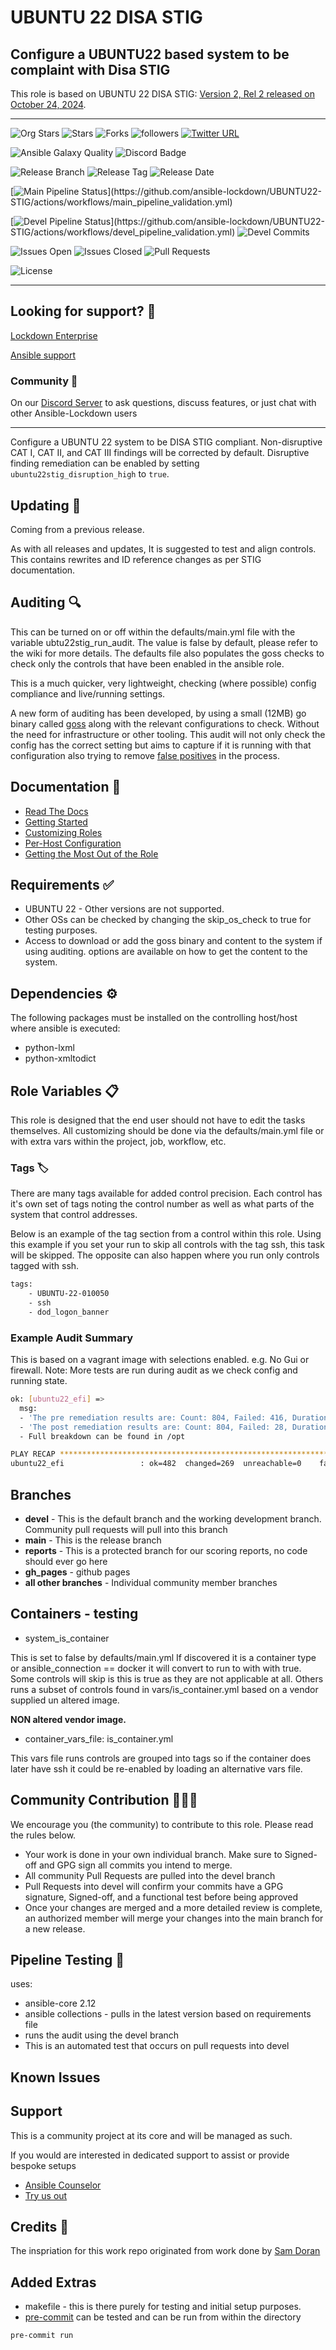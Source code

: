 # UBUNTU 22 DISA STIG

## Configure a UBUNTU22 based system to be complaint with Disa STIG

This role is based on UBUNTU 22 DISA STIG: [Version 2, Rel 2 released on October 24, 2024](https://dl.dod.cyber.mil/wp-content/uploads/stigs/U_UBUNTU_22_V2R2_STIG.zip).

---

![Org Stars](https://img.shields.io/github/stars/ansible-lockdown?label=Org%20Stars&style=social)
![Stars](https://img.shields.io/github/stars/ansible-lockdown/ubuntu22-stig?label=Repo%20Stars&style=social)
![Forks](https://img.shields.io/github/forks/ansible-lockdown/ubuntu22-stig?style=social)
![followers](https://img.shields.io/github/followers/ansible-lockdown?style=social)
[![Twitter URL](https://img.shields.io/twitter/url/https/twitter.com/AnsibleLockdown.svg?style=social&label=Follow%20%40AnsibleLockdown)](https://twitter.com/AnsibleLockdown)

![Ansible Galaxy Quality](https://img.shields.io/ansible/quality/56380?label=Quality&&logo=ansible)
![Discord Badge](https://img.shields.io/discord/925818806838919229?logo=discord)

![Release Branch](https://img.shields.io/badge/Release%20Branch-Main-brightgreen)
![Release Tag](https://img.shields.io/github/v/release/ansible-lockdown/UBUNTU22-STIG)
![Release Date](https://img.shields.io/github/release-date/ansible-lockdown/UBUNTU22-STIG)

[![Main Pipeline Status](https://github.com/ansible-lockdown/UBUNTU22-STIG/actions/workflows/main_pipeline_validation.yml/badge.svg?)](https://github.com/ansible-lockdown/UBUNTU22-STIG/actions/workflows/main_pipeline_validation.yml)

[![Devel Pipeline Status](https://github.com/ansible-lockdown/UBUNTU22-STIG/actions/workflows/devel_pipeline_validation.yml/badge.svg?)](https://github.com/ansible-lockdown/UBUNTU22-STIG/actions/workflows/devel_pipeline_validation.yml)
![Devel Commits](https://img.shields.io/github/commit-activity/m/ansible-lockdown/UBUNTU22-STIG/devel?color=dark%20green&label=Devel%20Branch%20Commits)

![Issues Open](https://img.shields.io/github/issues-raw/ansible-lockdown/UBUNTU22-STIG?label=Open%20Issues)
![Issues Closed](https://img.shields.io/github/issues-closed-raw/ansible-lockdown/UBUNTU22-STIG?label=Closed%20Issues&&color=success)
![Pull Requests](https://img.shields.io/github/issues-pr/ansible-lockdown/UBUNTU22-STIG?label=Pull%20Requests)

![License](https://img.shields.io/github/license/ansible-lockdown/UBUNTU22-STIG?label=License)

---

## Looking for support? 🤝

[Lockdown Enterprise](https://www.lockdownenterprise.com#GH_AL_UB22_stig)

[Ansible support](https://www.mindpointgroup.com/cybersecurity-products/ansible-counselor#GH_AL_UB22_stig)

### Community 💬

On our [Discord Server](https://www.lockdownenterprise.com/discord) to ask questions, discuss features, or just chat with other Ansible-Lockdown users

---

Configure a UBUNTU 22 system to be DISA STIG compliant.
Non-disruptive CAT I, CAT II, and CAT III findings will be corrected by default.
Disruptive finding remediation can be enabled by setting `ubuntu22stig_disruption_high` to `true`.

## Updating 🔄

Coming from a previous release.

As with all releases and updates, It is suggested to test and align controls.
This contains rewrites and ID reference changes as per STIG documentation.

## Auditing 🔍

This can be turned on or off within the defaults/main.yml file with the variable ubtu22stig_run_audit. The value is false by default, please refer to the wiki for more details. The defaults file also populates the goss checks to check only the controls that have been enabled in the ansible role.

This is a much quicker, very lightweight, checking (where possible) config compliance and live/running settings.

A new form of auditing has been developed, by using a small (12MB) go binary called [goss](https://github.com/goss-org/goss) along with the relevant configurations to check. Without the need for infrastructure or other tooling.
This audit will not only check the config has the correct setting but aims to capture if it is running with that configuration also trying to remove [false positives](https://www.mindpointgroup.com/blog/is-compliance-scanning-still-relevant/) in the process.

## Documentation 📖

- [Read The Docs](https://ansible-lockdown.readthedocs.io/en/latest/)
- [Getting Started](https://www.lockdownenterprise.com/docs/getting-started-with-lockdown#GH_AL_UB22_stig)
- [Customizing Roles](https://www.lockdownenterprise.com/docs/customizing-lockdown-enterprise#GH_AL_UB22_stig)
- [Per-Host Configuration](https://www.lockdownenterprise.com/docs/per-host-lockdown-enterprise-configuration#GH_AL_UB22_stig)
- [Getting the Most Out of the Role](https://www.lockdownenterprise.com/docs/get-the-most-out-of-lockdown-enterprise#GH_AL_UB22_stig)

## Requirements ✅

- UBUNTU 22 - Other versions are not supported.
- Other OSs can be checked by changing the skip_os_check to true for testing purposes.
- Access to download or add the goss binary and content to the system if using auditing. options are available on how to get the content to the system.

## Dependencies ⚙️

The following packages must be installed on the controlling host/host where ansible is executed:

- python-lxml
- python-xmltodict

## Role Variables 📋

This role is designed that the end user should not have to edit the tasks themselves. All customizing should be done via the defaults/main.yml file or with extra vars within the project, job, workflow, etc.

### Tags 🏷️

There are many tags available for added control precision. Each control has it's own set of tags noting the control number as well as what parts of the system that control addresses.

Below is an example of the tag section from a control within this role. Using this example if you set your run to skip all controls with the tag ssh, this task will be skipped. The
opposite can also happen where you run only controls tagged with ssh.

```sh
tags:
    - UBUNTU-22-010050
    - ssh
    - dod_logon_banner
```

### Example Audit Summary

This is based on a vagrant image with selections enabled. e.g. No Gui or firewall.
Note: More tests are run during audit as we check config and running state.

```sh
ok: [ubuntu22_efi] =>
  msg:
  - 'The pre remediation results are: Count: 804, Failed: 416, Duration: 6.488s.'
  - 'The post remediation results are: Count: 804, Failed: 28, Duration: 68.687s.'
  - Full breakdown can be found in /opt

PLAY RECAP ****************************************************************************************************************
ubuntu22_efi                 : ok=482  changed=269  unreachable=0    failed=0    skipped=207  rescued=0    ignored=0
```

## Branches

- **devel** - This is the default branch and the working development branch. Community pull requests will pull into this branch
- **main** - This is the release branch
- **reports** - This is a protected branch for our scoring reports, no code should ever go here
- **gh_pages** - github pages
- **all other branches** - Individual community member branches

## Containers - testing

- system_is_container

This is set to false by defaults/main.yml
If discovered it is a container type or ansible_connection == docker it will convert to run to with with true.
Some controls will skip is this is true as they are not applicable at all. Others runs a subset of controls found in vars/is_container.yml based on a vendor supplied un altered image.

**NON altered vendor image.**

- container_vars_file: is_container.yml

This vars file runs controls are grouped into tags so if the container does later have ssh it could be re-enabled by loading an alternative vars file.

## Community Contribution 🧑‍🤝‍🧑

We encourage you (the community) to contribute to this role. Please read the rules below.

- Your work is done in your own individual branch. Make sure to Signed-off and GPG sign all commits you intend to merge.
- All community Pull Requests are pulled into the devel branch
- Pull Requests into devel will confirm your commits have a GPG signature, Signed-off, and a functional test before being approved
- Once your changes are merged and a more detailed review is complete, an authorized member will merge your changes into the main branch for a new release.

## Pipeline Testing 🔄

uses:

- ansible-core 2.12
- ansible collections - pulls in the latest version based on requirements file
- runs the audit using the devel branch
- This is an automated test that occurs on pull requests into devel

## Known Issues

## Support

This is a community project at its core and will be managed as such.

If you would are interested in dedicated support to assist or provide bespoke setups

- [Ansible Counselor](https://www.mindpointgroup.com/products/ansible-counselor-on-demand-ansible-services-and-consulting/)
- [Try us out](https://engage.mindpointgroup.com/try-ansible-counselor)

## Credits 🙏

The inspriation for this work repo originated from work done by [Sam Doran](https://github.com/samdoran/ansible-role-stig)

## Added Extras

- makefile - this is there purely for testing and initial setup purposes.
- [pre-commit](https://pre-commit.com) can be tested and can be run from within the directory

```sh
pre-commit run
```
